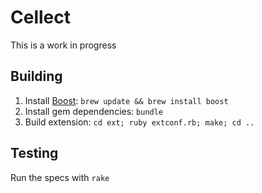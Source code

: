 # Cellect

This is a work in progress

## Building

1. Install [Boost](http://www.boost.org/): `brew update && brew install boost`
2. Install gem dependencies: `bundle`
3. Build extension: `cd ext; ruby extconf.rb; make; cd ..`

## Testing

Run the specs with `rake`
